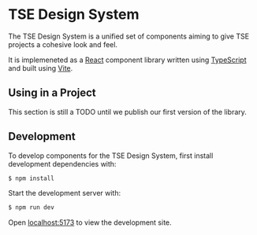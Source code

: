 # TSE Design System

The TSE Design System is a unified set of components aiming to give TSE projects a cohesive look and feel.

It is implemeneted as a [React](https://react.dev) component library written using [TypeScript](https://typescriptlang.org) and built using [Vite](https://vitejs.dev).

## Using in a Project

This section is still a TODO until we publish our first version of the library.

## Development

To develop components for the TSE Design System, first install development dependencies with:

```sh
$ npm install
```

Start the development server with:

```sh
$ npm run dev
```

Open [localhost:5173](http://localhost:5173) to view the development site.
